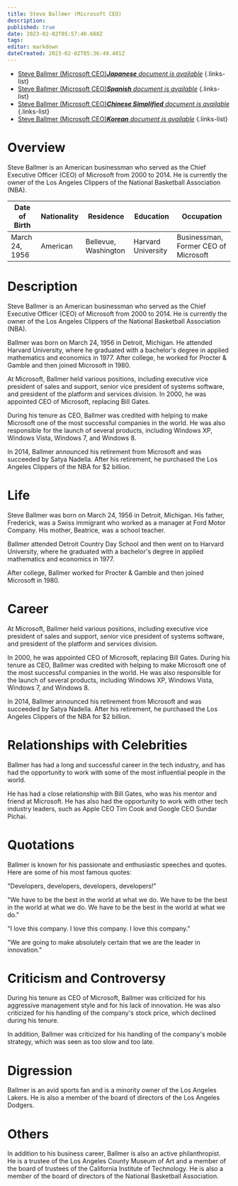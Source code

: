 ```yaml
---
title: Steve Ballmer (Microsoft CEO)
description: 
published: true
date: 2023-02-02T05:57:40.688Z
tags: 
editor: markdown
dateCreated: 2023-02-02T05:36:49.401Z
---
```


- [Steve Ballmer (Microsoft CEO)***Japanese** document is available*](/ja/Knowledge-base/Dictionary/Person/steve-ballmer-microsoft-ceo)
{.links-list}
- [Steve Ballmer (Microsoft CEO)***Spanish** document is available*](/es/Knowledge-base/Dictionary/Person/steve-ballmer-microsoft-ceo)
{.links-list}
- [Steve Ballmer (Microsoft CEO)***Chinese Simplified** document is available*](/zh/Knowledge-base/Dictionary/Person/steve-ballmer-microsoft-ceo)
{.links-list}
- [Steve Ballmer (Microsoft CEO)***Korean** document is available*](/ko/Knowledge-base/Dictionary/Person/steve-ballmer-microsoft-ceo)
{.links-list}

# Overview

Steve Ballmer is an American businessman who served as the Chief Executive Officer (CEO) of Microsoft from 2000 to 2014. He is currently the owner of the Los Angeles Clippers of the National Basketball Association (NBA).

| Date of Birth | Nationality | Residence | Education | Occupation |
| ------------- | ------------- | ------------- | ------------- | ------------- |
| March 24, 1956 | American | Bellevue, Washington | Harvard University | Businessman, Former CEO of Microsoft |

# Description

Steve Ballmer is an American businessman who served as the Chief Executive Officer (CEO) of Microsoft from 2000 to 2014. He is currently the owner of the Los Angeles Clippers of the National Basketball Association (NBA).

Ballmer was born on March 24, 1956 in Detroit, Michigan. He attended Harvard University, where he graduated with a bachelor's degree in applied mathematics and economics in 1977. After college, he worked for Procter & Gamble and then joined Microsoft in 1980.

At Microsoft, Ballmer held various positions, including executive vice president of sales and support, senior vice president of systems software, and president of the platform and services division. In 2000, he was appointed CEO of Microsoft, replacing Bill Gates.

During his tenure as CEO, Ballmer was credited with helping to make Microsoft one of the most successful companies in the world. He was also responsible for the launch of several products, including Windows XP, Windows Vista, Windows 7, and Windows 8.

In 2014, Ballmer announced his retirement from Microsoft and was succeeded by Satya Nadella. After his retirement, he purchased the Los Angeles Clippers of the NBA for $2 billion.

# Life

Steve Ballmer was born on March 24, 1956 in Detroit, Michigan. His father, Frederick, was a Swiss immigrant who worked as a manager at Ford Motor Company. His mother, Beatrice, was a school teacher.

Ballmer attended Detroit Country Day School and then went on to Harvard University, where he graduated with a bachelor's degree in applied mathematics and economics in 1977.

After college, Ballmer worked for Procter & Gamble and then joined Microsoft in 1980.

# Career

At Microsoft, Ballmer held various positions, including executive vice president of sales and support, senior vice president of systems software, and president of the platform and services division.

In 2000, he was appointed CEO of Microsoft, replacing Bill Gates. During his tenure as CEO, Ballmer was credited with helping to make Microsoft one of the most successful companies in the world. He was also responsible for the launch of several products, including Windows XP, Windows Vista, Windows 7, and Windows 8.

In 2014, Ballmer announced his retirement from Microsoft and was succeeded by Satya Nadella. After his retirement, he purchased the Los Angeles Clippers of the NBA for $2 billion.

# Relationships with Celebrities

Ballmer has had a long and successful career in the tech industry, and has had the opportunity to work with some of the most influential people in the world.

He has had a close relationship with Bill Gates, who was his mentor and friend at Microsoft. He has also had the opportunity to work with other tech industry leaders, such as Apple CEO Tim Cook and Google CEO Sundar Pichai.

# Quotations

Ballmer is known for his passionate and enthusiastic speeches and quotes. Here are some of his most famous quotes:

"Developers, developers, developers, developers!"

"We have to be the best in the world at what we do. We have to be the best in the world at what we do. We have to be the best in the world at what we do."

"I love this company. I love this company. I love this company."

"We are going to make absolutely certain that we are the leader in innovation."

# Criticism and Controversy

During his tenure as CEO of Microsoft, Ballmer was criticized for his aggressive management style and for his lack of innovation. He was also criticized for his handling of the company's stock price, which declined during his tenure.

In addition, Ballmer was criticized for his handling of the company's mobile strategy, which was seen as too slow and too late.

# Digression

Ballmer is an avid sports fan and is a minority owner of the Los Angeles Lakers. He is also a member of the board of directors of the Los Angeles Dodgers.

# Others

In addition to his business career, Ballmer is also an active philanthropist. He is a trustee of the Los Angeles County Museum of Art and a member of the board of trustees of the California Institute of Technology. He is also a member of the board of directors of the National Basketball Association.